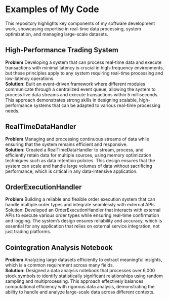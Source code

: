 # Examples of My Code

This repository highlights key components of my software development work, showcasing expertise in real-time data processing, system optimization, and managing large-scale datasets.

## High-Performance Trading System

**Problem** Developing a system that can process real-time data and execute transactions with minimal latency is crucial in high-frequency environments, but these principles apply to any system requiring real-time processing and low-latency operations.  
**Solution:** Built an event-driven framework where different modules communicate through a centralized event queue, allowing the system to process live data streams and execute transactions within 5 milliseconds. This approach demonstrates strong skills in designing scalable, high-performance systems that can be adapted to various real-time processing needs.

## RealTimeDataHandler

**Problem** Managing and processing continuous streams of data while ensuring that the system remains efficient and responsive.  
**Solution:** Created a RealTimeDataHandler to stream, process, and efficiently retain data for multiple sources, using memory optimization techniques such as data retention policies. This design ensures that the system can scale and handle large volumes of data without sacrificing performance, which is critical in any data-intensive application.

## OrderExecutionHandler

**Problem** Building a reliable and flexible order execution system that can handle multiple order types and integrate seamlessly with external APIs.  
Solution: Developed an OrderExecutionHandler that interacts with external APIs to execute various order types while ensuring real-time confirmation and logging. The system’s design ensures reliability and accuracy, which is essential for any application that relies on external service integration, not just trading platforms.

## Cointegration Analysis Notebook

**Problem** Analyzing large datasets efficiently to extract meaningful insights, which is a common requirement across many fields.  
**Solution:** Designed a data analysis notebook that processes over 6,000 stock symbols to identify statistically significant relationships using random sampling and multiprocessing. This approach effectively balances computational efficiency with rigorous data analysis, demonstrating the ability to handle and analyze large-scale data across different contexts.